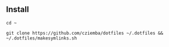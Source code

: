 Install
-------

`cd ~`

`git clone https://github.com/cziemba/dotfiles ~/.dotfiles && ~/.dotfiles/makesymlinks.sh`
